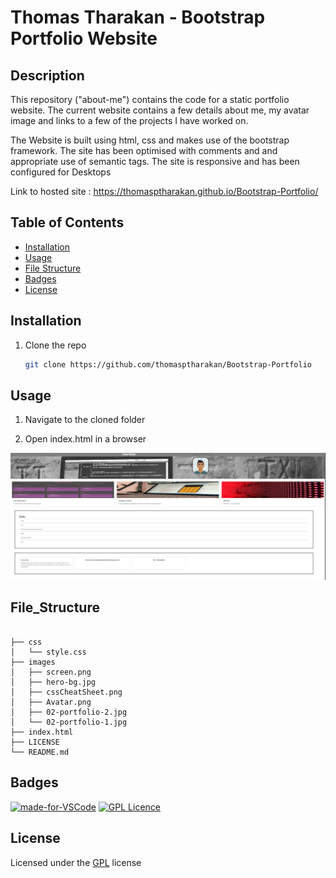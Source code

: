 # Thomas Tharakan - Bootstrap Portfolio Website

## Description

This repository ("about-me") contains the code for a static portfolio website. The current website contains a few details about me, my avatar image and links to a few of the projects I have worked on.

The Website is built using html, css and makes use of the bootstrap framework. The site has been optimised with comments and and appropriate use of semantic tags. The site is responsive and has been configured for Desktops

Link to hosted site : https://thomasptharakan.github.io/Bootstrap-Portfolio/



## Table of Contents

- [Installation](#installation)
- [Usage](#usage)
- [File Structure](#file_structure)
- [Badges](#badges)
- [License](#license)

## Installation

1. Clone the repo
   ```sh
   git clone https://github.com/thomasptharakan/Bootstrap-Portfolio
   
   ```


## Usage

1. Navigate to the cloned folder

2. Open index.html in a browser

![ScreenShot](/images/screen.png)



## File_Structure
```

├── css
│   └── style.css
├── images
│   ├── screen.png
│   ├── hero-bg.jpg
│   ├── cssCheatSheet.png
│   ├── Avatar.png
│   ├── 02-portfolio-2.jpg
│   └── 02-portfolio-1.jpg
├── index.html
├── LICENSE
└── README.md
```

## Badges

[![made-for-VSCode](https://img.shields.io/badge/Made%20for-VSCode-1f425f.svg)](https://code.visualstudio.com/)
[![GPL Licence](https://badges.frapsoft.com/os/gpl/gpl.svg?v=103)](https://opensource.org/licenses/GPL-3.0/)  


## License

Licensed under the [GPL](LICENSE.txt) license




